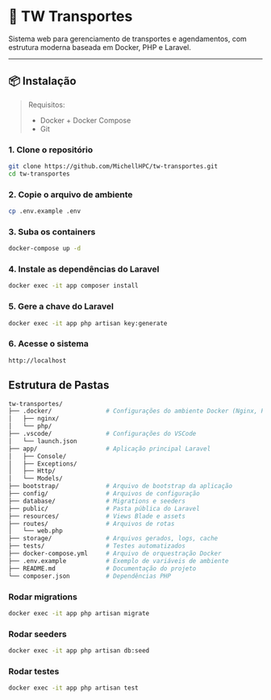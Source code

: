 # 🚌 TW Transportes

Sistema web para gerenciamento de transportes e agendamentos, com estrutura moderna baseada em Docker, PHP e Laravel.

---

## 📦 Instalação

> Requisitos:
> - Docker + Docker Compose
> - Git

### 1. Clone o repositório

```bash
git clone https://github.com/MichellHPC/tw-transportes.git
cd tw-transportes
```

### 2. Copie o arquivo de ambiente
```bash
cp .env.example .env
```

### 3. Suba os containers
```bash
docker-compose up -d
```

### 4. Instale as dependências do Laravel
```bash
docker exec -it app composer install
```

### 5. Gere a chave do Laravel
```bash
docker exec -it app php artisan key:generate
```

### 6. Acesse o sistema
`http://localhost`

## Estrutura de Pastas

```bash
tw-transportes/
├── .docker/               # Configurações do ambiente Docker (Nginx, PHP)
│   ├── nginx/
│   └── php/
├── .vscode/               # Configurações do VSCode
│   └── launch.json
├── app/                   # Aplicação principal Laravel
│   ├── Console/
│   ├── Exceptions/
│   ├── Http/
│   └── Models/
├── bootstrap/             # Arquivo de bootstrap da aplicação
├── config/                # Arquivos de configuração
├── database/              # Migrations e seeders
├── public/                # Pasta pública do Laravel
├── resources/             # Views Blade e assets
├── routes/                # Arquivos de rotas
│   └── web.php
├── storage/               # Arquivos gerados, logs, cache
├── tests/                 # Testes automatizados
├── docker-compose.yml     # Arquivo de orquestração Docker
├── .env.example           # Exemplo de variáveis de ambiente
├── README.md              # Documentação do projeto
└── composer.json          # Dependências PHP
```


### Rodar migrations
```bash
docker exec -it app php artisan migrate
```

### Rodar seeders
```bash
docker exec -it app php artisan db:seed
```

### Rodar testes
```bash
docker exec -it app php artisan test
```
